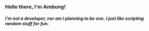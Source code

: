 ### Hello there, I'm Ambung!

##### I’m not a developer, nor am I planning to be one. I just like scripting random stuff for fun.
